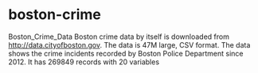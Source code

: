 # boston-crime
Boston_Crime_Data  Boston crime data by itself is downloaded from http://data.cityofboston.gov. The data is 47M large, CSV format. The data shows the crime incidents recorded by Boston Police Department since 2012. It has 269849 records with 20 variables
